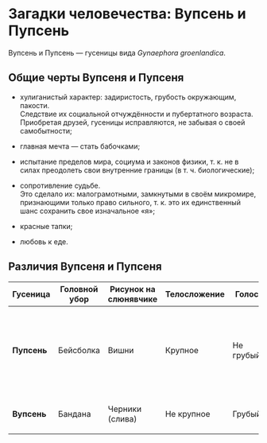 # Загадки человечества: Вупсень и Пупсень

Вупсень и Пупсень — гусеницы вида *Gynaephora groenlandica*.

## Общие черты Вупсеня и Пупсеня

* хулиганистый характер: задиристость, грубость окружающим, пакости.    
    Следствие их социальной отчуждённости и пубертатного возраста. Приобретая друзей, гусеницы исправляются, не забывая о своей самобытности;

* главная мечта — стать бабочками;

* испытание пределов мира, социума и законов физики, т. к. не в силах преодолеть свои внутренние границы (в т. ч. биологические);

* сопротивление судьбе. <br>Это сделало их: малограмотными, замкнутыми в своём микромире, признающими только право сильного, т. к. это их единственный шанс сохранить свое изначальное «я»;

* красные тапки;

* любовь к еде.

## Различия Вупсеня и Пупсеня

| **Гусеница** | **Головной убор** | **Рисунок на слюнявчике** | **Телосложение** | **Голос** | **Характер** | **Страхи** |
|---|---|---|---|---|---|---|
| **Пупсень** | Бейсболка | Вишни | Крупное | Не грубый | Постмодернист, экспериментатор, фаталист | <ul><li>cтрах высоты;</li><li>страх ракет;</li> <li>страх несоответствия собственным стандартам красоты</li></ul> |
| **Вупсень** | Бандана | Черники (слива) | Не крупное | Грубый | Воин, деятель, подстрекатель | <ul><li>акрофобия;</li> <li>страх ракет</li></ul> |